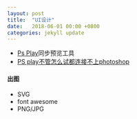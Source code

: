 ```yaml
---
layout: post
title:  "UI设计"
date:   2018-06-01 00:00 +0800
categories: jekyll update
---
```


- [Ps Play](https://isux.tencent.com/psplay/)同步预览工具
- [PS play不管怎么试都连接不上photoshop](https://jingyan.baidu.com/article/a948d65133ae230a2ccd2e76.html)

#### 出图
- SVG
- font awesome
- PNG/JPG